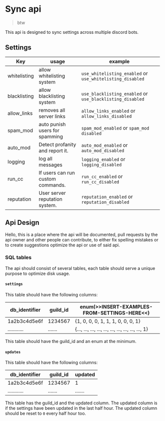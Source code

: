 # Sync api

> btw

This api is designed to sync settings across multiple discord bots.

## Settings

| Key          | usage                             | example                                                   |
| ------------ | --------------------------------- | --------------------------------------------------------- |
| whitelisting | allow whitelisting system         | `use_whitelisting_enabled` or `use_whitelisting_disabled` |
| blacklisting | allow blacklisting system         | `use_blacklisting_enabled` or `use_blacklisting_disabled` |
| allow_links  | removes all server links          | `allow_links_enabled` or `allow_links_disabled`           |
| spam_mod     | auto punish users for spamming    | `spam_mod_enabled` or `spam_mod disabled`                 |
| auto_mod     | Detect profanity and report it.   | `auto_mod_enabled` or `auto_mod_disabled`                 |
| logging      | log all messages                  | `logging_enabled` or `logging_disabled`                   |
| run_cc       | If users can run custom commands. | `run_cc_enabled` or `run_cc_disabled`                     |
| reputation   | User server reputation system.    | `reputation_enabled` or `reputation_disabled`             |

## Api Design

Hello, this is a place where the api will be documented, pull requests by the api owner and other people can contribute, to either fix spelling mistakes or to create suggestions optimize the api or use of said api.

### SQL tables

The api should consist of several tables, each table should serve a unique purpose to optimize disk usage.

#### `settings`

This table should have the following columns:

| db_identifier | guild_id | enum(>>INSERT-EXAMPLES-FROM-SETTINGS-HERE<<)          |
| ------------- | -------- | ----------------------------------------------------- |
| 1a2b3c4d5e6f  | 1234567  | {1, 0, 0, 0, 1, 1, 1, 0, 0, 0, 1}                     |
| ............  | .......  | {..., ..., ..., ..., ..., ..., ..., ..., ..., ..., 1} |

This table should have the guild_id and an enum at the minimum.

#### `updates`

This table should have the following columns:

| db_identifier | guild_id | updated |
| ------------- | -------- | ------- |
| 1a2b3c4d5e6f  | 1234567  | 1       |
| ............  | .......  | ....... |

This table has the guild_id and the updated column. The updated column is if the settings have been updated in the last half hour. The updated column should be reset to `0` every half hour too.
